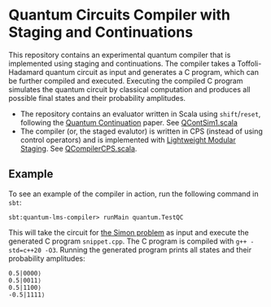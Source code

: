 # Quantum Circuits Compiler with Staging and Continuations

This repository contains an experimental quantum compiler that is implemented using staging and continuations.
The compiler takes a Toffoli-Hadamard quantum circuit as input and generates a C program, which can be further compiled and executed.
Executing the compiled C program simulates the quantum circuit
by classical computation and produces all possible final states
and their probability amplitudes.

- The repository contains an evaluator written in Scala using `shift`/`reset`,
following the [Quantum Continuation](https://andykeep.com/SchemeWorkshop2022/scheme2022-final37.pdf) paper. See [QContSim1.scala](https://github.com/Kraks/quantum-compiler/blob/main/src/main/scala/QContSim1.scala)
- The compiler (or, the staged evalutor) is written in CPS (instead of using control operators) and is
implemented with [Lightweight Modular
Staging](https://github.com/TiarkRompf/lms-clean).
See [QCompilerCPS.scala](https://github.com/Kraks/quantum-compiler/blob/main/src/main/scala/QCompilerCPS.scala).


## Example

To see an example of the compiler in action, run the following command
in `sbt`:

```
sbt:quantum-lms-compiler> runMain quantum.TestQC
```

This will take the circuit for [the Simon problem](https://en.wikipedia.org/wiki/Simon%27s_problem) as input and execute the generated C program `snippet.cpp`.
The C program is compiled with `g++ -std=c++20 -O3`.
Running the generated program prints all states and their probability amplitudes:

```
0.5|0000⟩
0.5|0011⟩
0.5|1100⟩
-0.5|1111⟩
```
